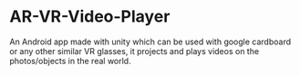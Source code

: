 # AR-VR-Video-Player
An Android app made with unity which can be used with google cardboard or any other similar VR glasses, it projects and plays videos on the photos/objects in the real world.

